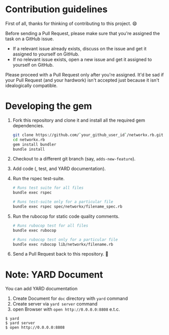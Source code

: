 # Contribution guidelines

First of all, thanks for thinking of contributing to this project. :smile:

Before sending a Pull Request, please make sure that you're assigned the task on a GitHub issue.

- If a relevant issue already exists, discuss on the issue and get it assigned to yourself on GitHub.
- If no relevant issue exists, open a new issue and get it assigned to yourself on GitHub.

Please proceed with a Pull Request only after you're assigned. It'd be sad if your Pull Request (and your hardwork) isn't accepted just because it isn't idealogically compatible.

# Developing the gem

1. Fork this repository and clone it and install all the required gem dependencies.

    ```sh
    git clone https://github.com/`your_github_user_id`/networkx.rb.git
    cd networkx.rb
    gem install bundler
    bundle install
    ```

2. Checkout to a different git branch (say, `adds-new-feature`).

3. Add code (, test, and YARD documentation).

4. Run the rspec test-suite.
    ```sh
    # Runs test suite for all files
    bundle exec rspec

    # Runs test-suite only for a particular file
    bundle exec rspec spec/networkx/filename_spec.rb
    ```

5. Run the rubocop for static code quality comments.

    ```sh
    # Runs rubocop test for all files
    bundle exec rubocop

    # Runs rubocop test only for a particular file
    bundle exec rubocop lib/networkx/filename.rb
    ```

6. Send a Pull Request back to this repository. :tada:

# Note: YARD Document

You can add YARD documentation

1. Create Document for `doc` directory with `yard` command
2. Create server via `yard server` command
3. open Browser with `open http://0.0.0.0:8808` e.t.c.

```
$ yard
$ yard server
$ open http://0.0.0.0:8808   
```
